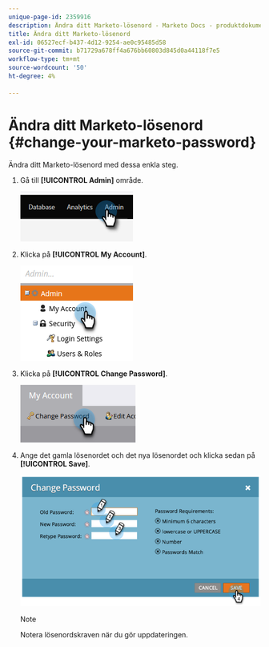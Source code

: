 ```yaml
---
unique-page-id: 2359916
description: Ändra ditt Marketo-lösenord - Marketo Docs - produktdokumentation
title: Ändra ditt Marketo-lösenord
exl-id: 06527ecf-b437-4d12-9254-ae0c95485d58
source-git-commit: b71729a678ff4a676bb60803d845d0a44118f7e5
workflow-type: tm+mt
source-wordcount: '50'
ht-degree: 4%

---
```


# Ändra ditt Marketo-lösenord {#change-your-marketo-password}

Ändra ditt Marketo-lösenord med dessa enkla steg.

1. Gå till **[!UICONTROL Admin]** område.

   ![](assets/change-your-marketo-password-1.png)

1. Klicka på **[!UICONTROL My Account]**.

   ![](assets/change-your-marketo-password-2.png)

1. Klicka på **[!UICONTROL Change Password]**.

   ![](assets/change-your-marketo-password-3.png)

1. Ange det gamla lösenordet och det nya lösenordet och klicka sedan på **[!UICONTROL Save]**.

   ![](assets/change-your-marketo-password-4.png)

   >[!NOTE]
   >
   >Notera lösenordskraven när du gör uppdateringen.
